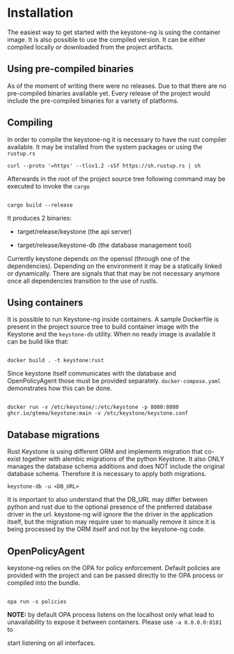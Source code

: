# Installation

The easiest way to get started with the keystone-ng is using the container
image. It is also possible to use the compiled version. It can be either
compiled locally or downloaded from the project artifacts.

## Using pre-compiled binaries

As of the moment of writing there were no releases. Due to that there are no
pre-compiled binaries available yet. Every release of the project would include
the pre-compiled binaries for a variety of platforms.

## Compiling

In order to compile the keystone-ng it is necessary to have the rust compiler
available. It may be installed from the system packages or using the
`rustup.rs`

```console
curl --proto '=https' --tlsv1.2 -sSf https://sh.rustup.rs | sh
```

Afterwards in the root of the project source tree following command may be
executed to invoke the `cargo`

```console

cargo build --release

```

It produces 2 binaries:

- target/release/keystone (the api server)

- target/release/keystone-db (the database management tool)

Currently keystone depends on the openssl (through one of the dependencies).
Depending on the environment it may be a statically linked or dynamically.
There are signals that that may be not necessary anymore once all dependencies
transition to the use of rustls.

## Using containers

It is possible to run Keystone-ng inside containers. A sample Dockerfile is
present in the project source tree to build container image with the Keystone
and the `keystone-db` utility. When no ready image is available it can be build
like that:

```console

docker build . -t keystone:rust

```

Since keystone itself communicates with the database and OpenPolicyAgent those
must be provided separately. `docker-compose.yaml` demonstrates how this can be
done.

```console

docker run -v /etc/keystone/:/etc/keystone -p 8080:8080 ghcr.io/gtema/keystone:main -v /etc/keystone/keystone.conf
```

## Database migrations

Rust Keystone is using different ORM and implements migration that co-exist
together with alembic migrations of the python Keystone. It also ONLY manages
the database schema additions and does NOT include the original database
schema. Therefore it is necessary to apply both migrations.

```console
keystone-db -u <DB_URL>
```

It is important to also understand that the DB_URL may differ between python
and rust due to the optional presence of the preferred database driver in the
url. keystone-ng will ignore the the driver in the application itself, but the
migration may require user to manually remove it since it is being processed by
the ORM itself and not by the keystone-ng code.

## OpenPolicyAgent

keystone-ng relies on the OPA for policy enforcement. Default policies are
provided with the project and can be passed directly to the OPA process or
compiled into the bundle.

```console

opa run -s policies

```

**NOTE:** by default OPA process listens on the localhost only what lead to
unavailability to expose it between containers. Please use `-a 0.0.0.0:8181` to

start listening on all interfaces.
